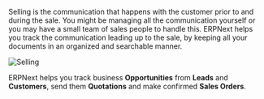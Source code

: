Selling is the communication that happens with the customer prior to and
during the sale. You might be managing all the communication yourself or you
may have a small team of sales people to handle this. ERPNext helps you track
the communication leading up to the sale, by keeping all your documents in an
organized and searchable manner.  

![Selling](http://erpnext.org/assets/frappe_io/images/erpnext/selling-image.png)

ERPNext helps you track business **Opportunities** from **Leads** and
**Customers**, send them **Quotations** and make confirmed **Sales Orders**.

